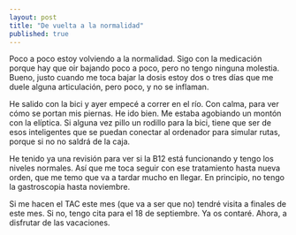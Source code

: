 ```yaml
---
layout: post
title: "De vuelta a la normalidad"
published: true
---
```


Poco a poco estoy volviendo a la normalidad. Sigo con la medicación porque hay que oir bajando poco a poco, pero no tengo ninguna molestia. Bueno, justo cuando me toca bajar la dosis estoy dos o tres días que me duele alguna articulación, pero poco, y no se inflaman.

He salido con la bici y ayer empecé a correr en el río. Con calma, para ver cómo se portan mis piernas. He ido bien. Me estaba agobiando un montón con la elíptica. Si alguna vez pillo un rodillo para la bici, tiene que ser de esos inteligentes que se puedan conectar al ordenador para simular rutas, porque si no no saldrá de la caja.

He tenido ya una revisión para ver si la B12 está funcionando y tengo los niveles normales. Así que me toca seguir con ese tratamiento hasta nueva orden, que me temo que va a tardar mucho en llegar. En principio, no tengo la gastroscopia hasta noviembre.

Si me hacen el TAC este mes (que va a ser que no) tendré visita a finales de este mes. Si no, tengo cita para el 18 de septiembre. Ya os contaré. Ahora, a disfrutar de las vacaciones.
